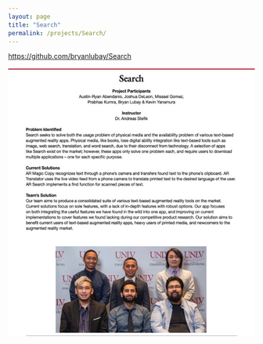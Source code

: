 ```yaml
---
layout: page
title: "Search"
permalink: /projects/Search/
---
```


<html>
  <head>
    <meta charset="utf-8">
    <meta http-equiv="X-UA-Compatible" content="IE=edge">
    <meta name="description" content="">
    <meta name="viewport" content="width=device-width, initial-scale=1">
    <link rel="stylesheet" href="../../styles.css">
  </head>

 <a href="https://github.com/bryanlubay/Search">https://github.com/bryanlubay/Search</a><br><br>
 <img src="Senior_design_page.jpeg">

</html>